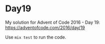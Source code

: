 # Day19

My solution for Advent of Code 2016 - Day 19: https://adventofcode.com/2016/day/19

Use `mix test` to run the code.
